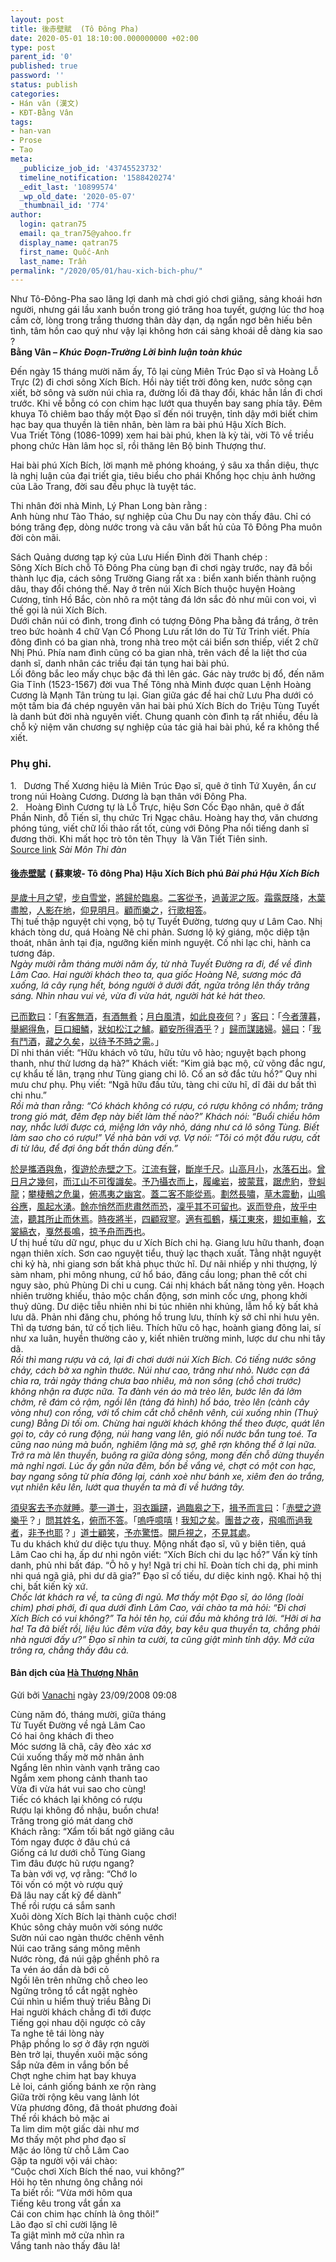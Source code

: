 ```yaml
---
layout: post
title: 後赤壁賦  (Tô Đông Pha)
date: 2020-05-01 18:10:00.000000000 +02:00
type: post
parent_id: '0'
published: true
password: ''
status: publish
categories:
- Hán văn (漢文)
- KĐT-Bằng Vân
tags:
- han-van
- Prose
- Tao
meta:
  _publicize_job_id: '43745523732'
  timeline_notification: '1588420274'
  _edit_last: '10899574'
  _wp_old_date: '2020-05-07'
  _thumbnail_id: '774'
author:
  login: qatran75
  email: qa_tran75@yahoo.fr
  display_name: qatran75
  first_name: Quốc-Anh
  last_name: Trần
permalink: "/2020/05/01/hau-xich-bich-phu/"
---
```


Như Tô-Đông-Pha sao lãng lợi danh mà chơi gió chơi giăng, sảng khoái hơn người, nhưng gái lầu xanh buồn trong gió trăng hoa tuyết, gượng lúc thơ hoạ cầm cờ, lòng trong trắng thương thân dày dạn, dạ ngẩn ngơ bên hiếu bên tình, tâm hồn cao quý như vậy lại không hơn cái sảng khoái dễ dàng kia sao ?  
**<strong>Bằng Vân</strong>&nbsp;–&nbsp;<em>Khúc Đoạn-Trường Lời bình luận toàn khúc</em>**


Đến ngày 15 tháng mười năm ấy, Tô lại cùng Miên Trúc Đạo sĩ và Hoàng Lỗ Trực (2) đi chơi sông Xích Bích. Hồi này tiết trời đông ken, nước sông cạn xiết, bờ sông và sườn núi chìa ra, đường lối đã thay đổi, khác hẳn lần đi chơi trước. Khi về bỗng có con chim hạc lướt qua thuyền bay sang phía tây. Đêm khuya Tô chiêm bao thấy một Đạo sĩ đến nói truyện, tỉnh dậy mới biết chim hạc bay qua thuyền là tiên nhân, bèn làm ra bài phú Hậu Xích Bích.  
Vua Triết Tông (1086-1099) xem hai bài phú, khen là kỳ tài, vời Tô về triều phong chức Hàn lâm học sĩ, rồi thăng lên Bộ binh Thượng thư.


Hai bài phú Xích Bích, lời mạnh mẽ phóng khoáng, ý sâu xa thần diệu, thực là nghị luận của đại triết gia, tiêu biểu cho phái Khổng học chịu ảnh hưởng của Lão Trang, đời sau đều phục là tuyệt tác.


Thi nhân đời nhà Minh, Lý Phan Long bàn rằng :  
Anh hùng như Tào Tháo, sự nghiệp của Chu Du nay còn thấy đâu. Chỉ có bóng trăng đẹp, dòng nước trong và câu văn bất hủ của Tô Đông Pha muôn đời còn mãi.


Sách Quảng dương tạp ký của Lưu Hiến Đình đời Thanh chép :  
Sông Xích Bích chỗ Tô Đông Pha cùng bạn đi chơi ngày trước, nay đã bồi thành lục địa, cách sông Trường Giang rất xa : biển xanh biến thành ruộng dâu, thay đổi chóng thế. Nay ở trên núi Xích Bích thuộc huyện Hoàng Cương, tỉnh Hồ Bắc, còn nhô ra một tảng đá lớn sắc đỏ như mũi con voi, vì thế gọi là núi Xích Bích.  
Dưới chân núi có đình, trong đình có tượng Đông Pha bằng đá trắng, ở trên treo bức hoành 4 chữ Vạn Cổ Phong Lưu rất lớn do Từ Tử Trinh viết. Phía đông đình có ba gian nhà, trong nhà treo một cái biển sơn thiếp, viết 2 chữ Nhị Phú. Phía nam đình cũng có ba gian nhà, trên vách đề la liệt thơ của danh sĩ, danh nhân các triều đại tán tụng hai bài phú.  
Lối đông bắc leo mấy chục bậc đá thì lên gác. Gác này trước bị đổ, đến năm Gia Tĩnh (1523-1567) đời vua Thế Tông nhà Minh được quan Lệnh Hoàng Cương là Mạnh Tân trùng tu lại. Gian giữa gác đề hai chữ Lưu Pha dưới có một tấm bia đá chép nguyên văn hai bài phú Xích Bích do Triệu Tùng Tuyết là danh bút đời nhà nguyên viết. Chung quanh còn đình tạ rất nhiều, đều là chỗ kỷ niệm văn chương sự nghiệp của tác giả hai bài phú, kể ra không thể xiết.


### Phụ ghi.


1.&nbsp;&nbsp; Dương Thế Xương hiệu là Miên Trúc Đạo sĩ, quê ở tỉnh Tứ Xuyên, ẩn cư trong núi Hoàng Cương. Dương là bạn thân với Đông Pha.  
2.&nbsp;&nbsp; Hoàng Đình Cương tự là Lỗ Trực, hiệu Sơn Cốc Đạo nhân, quê ở đất Phần Ninh, đỗ Tiến sĩ, thụ chức Tri Ngạc châu. Hoàng hay thơ, văn chương phóng túng, viết chữ lối thảo rất tốt, cùng với Đông Pha nổi tiếng danh sĩ đương thời. Khi mất học trò tôn tên Thụy&nbsp; là Văn Tiết Tiên sinh.  
[Source link](http://www.saimonthidan.com/?c=article&p=1037) *Sài Môn Thi đàn*


#### **[後](https://hvdic.thivien.net/whv/%E5%BE%8C)[赤](https://hvdic.thivien.net/whv/%E8%B5%A4)[壁](https://hvdic.thivien.net/whv/%E5%A3%81)[賦](https://hvdic.thivien.net/whv/%E8%B3%A6)&nbsp;&nbsp;( 蘇東坡**- Tô đông Pha) **&#13;&#10;Hậu Xích Bích phú  &#13;&#10;<em>Bài phú Hậu Xích Bích</em>**


[是](https://hvdic.thivien.net/whv/%E6%98%AF)[歲](https://hvdic.thivien.net/whv/%E6%AD%B2)[十](https://hvdic.thivien.net/whv/%E5%8D%81)[月](https://hvdic.thivien.net/whv/%E6%9C%88)[之](https://hvdic.thivien.net/whv/%E4%B9%8B)[望](https://hvdic.thivien.net/whv/%E6%9C%9B)，[步](https://hvdic.thivien.net/whv/%E6%AD%A5)[自](https://hvdic.thivien.net/whv/%E8%87%AA)[雪](https://hvdic.thivien.net/whv/%E9%9B%AA)[堂](https://hvdic.thivien.net/whv/%E5%A0%82)，[將](https://hvdic.thivien.net/whv/%E5%B0%87)[歸](https://hvdic.thivien.net/whv/%E6%AD%B8)[於](https://hvdic.thivien.net/whv/%E6%96%BC)[臨](https://hvdic.thivien.net/whv/%E8%87%A8)[皋](https://hvdic.thivien.net/whv/%E7%9A%8B)。[二](https://hvdic.thivien.net/whv/%E4%BA%8C)[客](https://hvdic.thivien.net/whv/%E5%AE%A2)[從](https://hvdic.thivien.net/whv/%E5%BE%9E)[予](https://hvdic.thivien.net/whv/%E4%BA%88)，[過](https://hvdic.thivien.net/whv/%E9%81%8E)[黃](https://hvdic.thivien.net/whv/%E9%BB%83)[泥](https://hvdic.thivien.net/whv/%E6%B3%A5)[之](https://hvdic.thivien.net/whv/%E4%B9%8B)[阪](https://hvdic.thivien.net/whv/%E9%98%AA)。[霜](https://hvdic.thivien.net/whv/%E9%9C%9C)[露](https://hvdic.thivien.net/whv/%E9%9C%B2)[既](https://hvdic.thivien.net/whv/%E6%97%A2)[降](https://hvdic.thivien.net/whv/%E9%99%8D)，[木](https://hvdic.thivien.net/whv/%E6%9C%A8)[葉](https://hvdic.thivien.net/whv/%E8%91%89)[盡](https://hvdic.thivien.net/whv/%E7%9B%A1)[脫](https://hvdic.thivien.net/whv/%E8%84%AB)，[人](https://hvdic.thivien.net/whv/%E4%BA%BA)[影](https://hvdic.thivien.net/whv/%E5%BD%B1)[在](https://hvdic.thivien.net/whv/%E5%9C%A8)[地](https://hvdic.thivien.net/whv/%E5%9C%B0)，[仰](https://hvdic.thivien.net/whv/%E4%BB%B0)[見](https://hvdic.thivien.net/whv/%E8%A6%8B)[明](https://hvdic.thivien.net/whv/%E6%98%8E)[月](https://hvdic.thivien.net/whv/%E6%9C%88)。[顧](https://hvdic.thivien.net/whv/%E9%A1%A7)[而](https://hvdic.thivien.net/whv/%E8%80%8C)[樂](https://hvdic.thivien.net/whv/%E6%A8%82)[之](https://hvdic.thivien.net/whv/%E4%B9%8B)，[行](https://hvdic.thivien.net/whv/%E8%A1%8C)[歌](https://hvdic.thivien.net/whv/%E6%AD%8C)[相](https://hvdic.thivien.net/whv/%E7%9B%B8)[答](https://hvdic.thivien.net/whv/%E7%AD%94)。  
Thị tuế thập nguyệt chi vọng, bộ tự&nbsp;Tuyết Đường, tương quy ư&nbsp;Lâm Cao. Nhị khách tòng dư, quá&nbsp;Hoàng Nê&nbsp;chi phản. Sương lộ ký giáng, mộc diệp tận thoát, nhân ảnh tại địa, ngưỡng kiến minh nguyệt. Cố nhi lạc chi, hành ca tương đáp.  
*Ngày mười rằm tháng mười năm ấy, từ nhà Tuyết Đường ra đi, để về đình Lâm Cao. Hai người khách theo ta, qua giốc Hoàng Nê, sương móc đã xuống, lá cây rụng hết, bóng người ở dưới đất, ngửa trông lên thấy trăng sáng. Nhìn nhau vui vẻ, vừa đi vừa hát, người hát kẻ hát theo.*


[已](https://hvdic.thivien.net/whv/%E5%B7%B2)[而](https://hvdic.thivien.net/whv/%E8%80%8C)[歎](https://hvdic.thivien.net/whv/%E6%AD%8E)[曰](https://hvdic.thivien.net/whv/%E6%9B%B0)：「[有](https://hvdic.thivien.net/whv/%E6%9C%89)[客](https://hvdic.thivien.net/whv/%E5%AE%A2)[無](https://hvdic.thivien.net/whv/%E7%84%A1)[酒](https://hvdic.thivien.net/whv/%E9%85%92)，[有](https://hvdic.thivien.net/whv/%E6%9C%89)[酒](https://hvdic.thivien.net/whv/%E9%85%92)[無](https://hvdic.thivien.net/whv/%E7%84%A1)[肴](https://hvdic.thivien.net/whv/%E8%82%B4)；[月](https://hvdic.thivien.net/whv/%E6%9C%88)[白](https://hvdic.thivien.net/whv/%E7%99%BD)[風](https://hvdic.thivien.net/whv/%E9%A2%A8)[清](https://hvdic.thivien.net/whv/%E6%B8%85)，[如](https://hvdic.thivien.net/whv/%E5%A6%82)[此](https://hvdic.thivien.net/whv/%E6%AD%A4)[良](https://hvdic.thivien.net/whv/%E8%89%AF)[夜](https://hvdic.thivien.net/whv/%E5%A4%9C)[何](https://hvdic.thivien.net/whv/%E4%BD%95)？」[客](https://hvdic.thivien.net/whv/%E5%AE%A2)[曰](https://hvdic.thivien.net/whv/%E6%9B%B0)：「[今](https://hvdic.thivien.net/whv/%E4%BB%8A)[者](https://hvdic.thivien.net/whv/%E8%80%85)[薄](https://hvdic.thivien.net/whv/%E8%96%84)[暮](https://hvdic.thivien.net/whv/%E6%9A%AE)，[舉](https://hvdic.thivien.net/whv/%E8%88%89)[網](https://hvdic.thivien.net/whv/%E7%B6%B2)[得](https://hvdic.thivien.net/whv/%E5%BE%97)[魚](https://hvdic.thivien.net/whv/%E9%AD%9A)，[巨](https://hvdic.thivien.net/whv/%E5%B7%A8)[口](https://hvdic.thivien.net/whv/%E5%8F%A3)[細](https://hvdic.thivien.net/whv/%E7%B4%B0)[鱗](https://hvdic.thivien.net/whv/%E9%B1%97)，[狀](https://hvdic.thivien.net/whv/%E7%8B%80)[如](https://hvdic.thivien.net/whv/%E5%A6%82)[松](https://hvdic.thivien.net/whv/%E6%9D%BE)[江](https://hvdic.thivien.net/whv/%E6%B1%9F)[之](https://hvdic.thivien.net/whv/%E4%B9%8B)[鱸](https://hvdic.thivien.net/whv/%E9%B1%B8)。[顧](https://hvdic.thivien.net/whv/%E9%A1%A7)[安](https://hvdic.thivien.net/whv/%E5%AE%89)[所](https://hvdic.thivien.net/whv/%E6%89%80)[得](https://hvdic.thivien.net/whv/%E5%BE%97)[酒](https://hvdic.thivien.net/whv/%E9%85%92)[乎](https://hvdic.thivien.net/whv/%E4%B9%8E)？」[歸](https://hvdic.thivien.net/whv/%E6%AD%B8)[而](https://hvdic.thivien.net/whv/%E8%80%8C)[謀](https://hvdic.thivien.net/whv/%E8%AC%80)[諸](https://hvdic.thivien.net/whv/%E8%AB%B8)[婦](https://hvdic.thivien.net/whv/%E5%A9%A6)。[婦](https://hvdic.thivien.net/whv/%E5%A9%A6)[曰](https://hvdic.thivien.net/whv/%E6%9B%B0)：「[我](https://hvdic.thivien.net/whv/%E6%88%91)[有](https://hvdic.thivien.net/whv/%E6%9C%89)[鬥](https://hvdic.thivien.net/whv/%E9%AC%A5)[酒](https://hvdic.thivien.net/whv/%E9%85%92)，[藏](https://hvdic.thivien.net/whv/%E8%97%8F)[之](https://hvdic.thivien.net/whv/%E4%B9%8B)[久](https://hvdic.thivien.net/whv/%E4%B9%85)[矣](https://hvdic.thivien.net/whv/%E7%9F%A3)，[以](https://hvdic.thivien.net/whv/%E4%BB%A5)[待](https://hvdic.thivien.net/whv/%E5%BE%85)[予](https://hvdic.thivien.net/whv/%E4%BA%88)[不](https://hvdic.thivien.net/whv/%E4%B8%8D)[時](https://hvdic.thivien.net/whv/%E6%99%82)[之](https://hvdic.thivien.net/whv/%E4%B9%8B)[需](https://hvdic.thivien.net/whv/%E9%9C%80)。」  
Dĩ nhi thán viết: “Hữu khách vô tửu, hữu tửu vô hào; nguyệt bạch phong thanh, như thử lương dạ hà?” Khách viết: “Kim giả bạc mộ, cử võng đắc ngư, cự khẩu tế lân, trạng như&nbsp;Tùng giang chi lô. Cố an sở đắc tửu hồ?” Quy nhi mưu chư phụ. Phụ viết: “Ngã hữu đấu tửu, tàng chi cửu hĩ, dĩ đãi dư bất thì chi nhu.”  
*Rồi mà than rằng: “Có khách không có rượu, có rượu không có nhắm; trăng trong gió mát, đêm đẹp này biết làm thế nào?” Khách nói: “Buổi chiều hôm nay, nhắc lưới được cá, miệng lớn vây nhỏ, dáng như cá lô sông Tùng. Biết làm sao cho có rượu!” Về nhà bàn với vợ. Vợ nói: “Tôi có một đấu rượu, cất đi từ lâu, để đợi ông bất thần dùng đến.”*


[於](https://hvdic.thivien.net/whv/%E6%96%BC)[是](https://hvdic.thivien.net/whv/%E6%98%AF)[攜](https://hvdic.thivien.net/whv/%E6%94%9C)[酒](https://hvdic.thivien.net/whv/%E9%85%92)[與](https://hvdic.thivien.net/whv/%E8%88%87)[魚](https://hvdic.thivien.net/whv/%E9%AD%9A)，[復](https://hvdic.thivien.net/whv/%E5%BE%A9)[遊](https://hvdic.thivien.net/whv/%E9%81%8A)[於](https://hvdic.thivien.net/whv/%E6%96%BC)[赤](https://hvdic.thivien.net/whv/%E8%B5%A4)[壁](https://hvdic.thivien.net/whv/%E5%A3%81)[之](https://hvdic.thivien.net/whv/%E4%B9%8B)[下](https://hvdic.thivien.net/whv/%E4%B8%8B)。[江](https://hvdic.thivien.net/whv/%E6%B1%9F)[流](https://hvdic.thivien.net/whv/%E6%B5%81)[有](https://hvdic.thivien.net/whv/%E6%9C%89)[聲](https://hvdic.thivien.net/whv/%E8%81%B2)，[斷](https://hvdic.thivien.net/whv/%E6%96%B7)[岸](https://hvdic.thivien.net/whv/%E5%B2%B8)[千](https://hvdic.thivien.net/whv/%E5%8D%83)[尺](https://hvdic.thivien.net/whv/%E5%B0%BA)。[山](https://hvdic.thivien.net/whv/%E5%B1%B1)[高](https://hvdic.thivien.net/whv/%E9%AB%98)[月](https://hvdic.thivien.net/whv/%E6%9C%88)[小](https://hvdic.thivien.net/whv/%E5%B0%8F)，[水](https://hvdic.thivien.net/whv/%E6%B0%B4)[落](https://hvdic.thivien.net/whv/%E8%90%BD)[石](https://hvdic.thivien.net/whv/%E7%9F%B3)[出](https://hvdic.thivien.net/whv/%E5%87%BA)。[曾](https://hvdic.thivien.net/whv/%E6%9B%BE)[日](https://hvdic.thivien.net/whv/%E6%97%A5)[月](https://hvdic.thivien.net/whv/%E6%9C%88)[之](https://hvdic.thivien.net/whv/%E4%B9%8B)[幾](https://hvdic.thivien.net/whv/%E5%B9%BE)[何](https://hvdic.thivien.net/whv/%E4%BD%95)，[而](https://hvdic.thivien.net/whv/%E8%80%8C)[江](https://hvdic.thivien.net/whv/%E6%B1%9F)[山](https://hvdic.thivien.net/whv/%E5%B1%B1)[不](https://hvdic.thivien.net/whv/%E4%B8%8D)[可](https://hvdic.thivien.net/whv/%E5%8F%AF)[復](https://hvdic.thivien.net/whv/%E5%BE%A9)[識](https://hvdic.thivien.net/whv/%E8%AD%98)[矣](https://hvdic.thivien.net/whv/%E7%9F%A3)。[予](https://hvdic.thivien.net/whv/%E4%BA%88)[乃](https://hvdic.thivien.net/whv/%E4%B9%83)[攝](https://hvdic.thivien.net/whv/%E6%94%9D)[衣](https://hvdic.thivien.net/whv/%E8%A1%A3)[而](https://hvdic.thivien.net/whv/%E8%80%8C)[上](https://hvdic.thivien.net/whv/%E4%B8%8A)，[履](https://hvdic.thivien.net/whv/%E5%B1%A5)[巉](https://hvdic.thivien.net/whv/%E5%B7%89)[岩](https://hvdic.thivien.net/whv/%E5%B2%A9)，[披](https://hvdic.thivien.net/whv/%E6%8A%AB)[蒙](https://hvdic.thivien.net/whv/%E8%92%99)[茸](https://hvdic.thivien.net/whv/%E8%8C%B8)，[踞](https://hvdic.thivien.net/whv/%E8%B8%9E)[虎](https://hvdic.thivien.net/whv/%E8%99%8E)[豹](https://hvdic.thivien.net/whv/%E8%B1%B9)，[登](https://hvdic.thivien.net/whv/%E7%99%BB)[虯](https://hvdic.thivien.net/whv/%E8%99%AF)[龍](https://hvdic.thivien.net/whv/%E9%BE%8D)；[攀](https://hvdic.thivien.net/whv/%E6%94%80)[棲](https://hvdic.thivien.net/whv/%E6%A3%B2)[鶻](https://hvdic.thivien.net/whv/%E9%B6%BB)[之](https://hvdic.thivien.net/whv/%E4%B9%8B)[危](https://hvdic.thivien.net/whv/%E5%8D%B1)[巢](https://hvdic.thivien.net/whv/%E5%B7%A2)，[俯](https://hvdic.thivien.net/whv/%E4%BF%AF)[馮](https://hvdic.thivien.net/whv/%E9%A6%AE)[夷](https://hvdic.thivien.net/whv/%E5%A4%B7)[之](https://hvdic.thivien.net/whv/%E4%B9%8B)[幽](https://hvdic.thivien.net/whv/%E5%B9%BD)[宮](https://hvdic.thivien.net/whv/%E5%AE%AE)。[蓋](https://hvdic.thivien.net/whv/%E8%93%8B)[二](https://hvdic.thivien.net/whv/%E4%BA%8C)[客](https://hvdic.thivien.net/whv/%E5%AE%A2)[不](https://hvdic.thivien.net/whv/%E4%B8%8D)[能](https://hvdic.thivien.net/whv/%E8%83%BD)[從](https://hvdic.thivien.net/whv/%E5%BE%9E)[焉](https://hvdic.thivien.net/whv/%E7%84%89)。[劃](https://hvdic.thivien.net/whv/%E5%8A%83)[然](https://hvdic.thivien.net/whv/%E7%84%B6)[長](https://hvdic.thivien.net/whv/%E9%95%B7)[嘯](https://hvdic.thivien.net/whv/%E5%98%AF)，[草](https://hvdic.thivien.net/whv/%E8%8D%89)[木](https://hvdic.thivien.net/whv/%E6%9C%A8)[震](https://hvdic.thivien.net/whv/%E9%9C%87)[動](https://hvdic.thivien.net/whv/%E5%8B%95)，[山](https://hvdic.thivien.net/whv/%E5%B1%B1)[鳴](https://hvdic.thivien.net/whv/%E9%B3%B4)[谷](https://hvdic.thivien.net/whv/%E8%B0%B7)[應](https://hvdic.thivien.net/whv/%E6%87%89)，[風](https://hvdic.thivien.net/whv/%E9%A2%A8)[起](https://hvdic.thivien.net/whv/%E8%B5%B7)[水](https://hvdic.thivien.net/whv/%E6%B0%B4)[湧](https://hvdic.thivien.net/whv/%E6%B9%A7)。[餘](https://hvdic.thivien.net/whv/%E9%A4%98)[亦](https://hvdic.thivien.net/whv/%E4%BA%A6)[悄](https://hvdic.thivien.net/whv/%E6%82%84)[然](https://hvdic.thivien.net/whv/%E7%84%B6)[而](https://hvdic.thivien.net/whv/%E8%80%8C)[悲](https://hvdic.thivien.net/whv/%E6%82%B2)[肅](https://hvdic.thivien.net/whv/%E8%82%85)[然](https://hvdic.thivien.net/whv/%E7%84%B6)[而](https://hvdic.thivien.net/whv/%E8%80%8C)[恐](https://hvdic.thivien.net/whv/%E6%81%90)，[凜](https://hvdic.thivien.net/whv/%E5%87%9C)[乎](https://hvdic.thivien.net/whv/%E4%B9%8E)[其](https://hvdic.thivien.net/whv/%E5%85%B6)[不](https://hvdic.thivien.net/whv/%E4%B8%8D)[可](https://hvdic.thivien.net/whv/%E5%8F%AF)[留](https://hvdic.thivien.net/whv/%E7%95%99)[也](https://hvdic.thivien.net/whv/%E4%B9%9F)。[返](https://hvdic.thivien.net/whv/%E8%BF%94)[而](https://hvdic.thivien.net/whv/%E8%80%8C)[登](https://hvdic.thivien.net/whv/%E7%99%BB)[舟](https://hvdic.thivien.net/whv/%E8%88%9F)，[放](https://hvdic.thivien.net/whv/%E6%94%BE)[乎](https://hvdic.thivien.net/whv/%E4%B9%8E)[中](https://hvdic.thivien.net/whv/%E4%B8%AD)[流](https://hvdic.thivien.net/whv/%E6%B5%81)，[聽](https://hvdic.thivien.net/whv/%E8%81%BD)[其](https://hvdic.thivien.net/whv/%E5%85%B6)[所](https://hvdic.thivien.net/whv/%E6%89%80)[止](https://hvdic.thivien.net/whv/%E6%AD%A2)[而](https://hvdic.thivien.net/whv/%E8%80%8C)[休](https://hvdic.thivien.net/whv/%E4%BC%91)[焉](https://hvdic.thivien.net/whv/%E7%84%89)。[時](https://hvdic.thivien.net/whv/%E6%99%82)[夜](https://hvdic.thivien.net/whv/%E5%A4%9C)[將](https://hvdic.thivien.net/whv/%E5%B0%87)[半](https://hvdic.thivien.net/whv/%E5%8D%8A)，[四](https://hvdic.thivien.net/whv/%E5%9B%9B)[顧](https://hvdic.thivien.net/whv/%E9%A1%A7)[寂](https://hvdic.thivien.net/whv/%E5%AF%82)[寥](https://hvdic.thivien.net/whv/%E5%AF%A5)。[適](https://hvdic.thivien.net/whv/%E9%81%A9)[有](https://hvdic.thivien.net/whv/%E6%9C%89)[孤](https://hvdic.thivien.net/whv/%E5%AD%A4)[鶴](https://hvdic.thivien.net/whv/%E9%B6%B4)，[橫](https://hvdic.thivien.net/whv/%E6%A9%AB)[江](https://hvdic.thivien.net/whv/%E6%B1%9F)[東](https://hvdic.thivien.net/whv/%E6%9D%B1)[來](https://hvdic.thivien.net/whv/%E4%BE%86)，[翅](https://hvdic.thivien.net/whv/%E7%BF%85)[如](https://hvdic.thivien.net/whv/%E5%A6%82)[車](https://hvdic.thivien.net/whv/%E8%BB%8A)[輪](https://hvdic.thivien.net/whv/%E8%BC%AA)，[玄](https://hvdic.thivien.net/whv/%E7%8E%84)[裳](https://hvdic.thivien.net/whv/%E8%A3%B3)[縞](https://hvdic.thivien.net/whv/%E7%B8%9E)[衣](https://hvdic.thivien.net/whv/%E8%A1%A3)，[戛](https://hvdic.thivien.net/whv/%E6%88%9B)[然](https://hvdic.thivien.net/whv/%E7%84%B6)[長](https://hvdic.thivien.net/whv/%E9%95%B7)[鳴](https://hvdic.thivien.net/whv/%E9%B3%B4)，[掠](https://hvdic.thivien.net/whv/%E6%8E%A0)[予](https://hvdic.thivien.net/whv/%E4%BA%88)[舟](https://hvdic.thivien.net/whv/%E8%88%9F)[而](https://hvdic.thivien.net/whv/%E8%80%8C)[西](https://hvdic.thivien.net/whv/%E8%A5%BF)[也](https://hvdic.thivien.net/whv/%E4%B9%9F)。  
Ư thị huề tửu dữ ngư, phục du ư Xích Bích chi hạ. Giang lưu hữu thanh, đoạn ngạn thiên xích. Sơn cao nguyệt tiểu, thuỷ lạc thạch xuất. Tằng nhật nguyệt chi kỷ hà, nhi giang sơn bất khả phục thức hĩ. Dư nãi nhiếp y nhi thượng, lý sàm nham, phi mông nhung, cứ hổ báo, đăng cầu long; phan thê cốt chi nguy sào, phủ&nbsp;Phùng Di&nbsp;chi u cung. Cái nhị khách bất năng tòng yên. Hoạch nhiên trường khiếu, thảo mộc chấn động, sơn minh cốc ưng, phong khởi thuỷ dũng. Dư diệc tiễu nhiên nhi bi túc nhiên nhi khủng, lẫm hồ kỳ bất khả lưu dã. Phản nhi đăng chu, phóng hồ trung lưu, thính kỳ sở chỉ nhi hưu yên. Thì dạ tương bán, tứ cố tịch liêu. Thích hữu cô hạc, hoành giang đông lai, sí như xa luân, huyền thường cảo y, kiết nhiên trường minh, lược dư chu nhi tây dã.  
*Rồi thì mang rượu và cá, lại đi chơi dưới núi Xích Bích. Có tiếng nước sông chảy, cách bờ xa nghìn thước. Núi như cao, trăng như nhỏ. Nước cạn đá chìa ra, trải ngày tháng chưa bao nhiêu, mà non sông (chỗ chơi trước) không nhận ra được nữa. Ta đành vén áo mà trèo lên, bước lên đá lởm chởm, rẽ đám cỏ rậm, ngồi lên (tảng đá hình) hổ báo, trèo lên (cành cây vòng như) con rồng, với tổ chim cắt chỗ chênh vênh, cúi xuống nhìn (Thuỷ cung) Bằng Di tối om. Chừng hai người khách không thể theo được, quát lên gọi to, cây cỏ rung động, núi hang vang lên, gió nổi nước bắn tung toé. Ta cũng nao núng mà buồn, nghiêm lặng mà sợ, ghê rợn không thể ở lại nữa. Trở ra mà lên thuyền, buông ra giữa dòng sông, mong đến chỗ dừng thuyền mà nghỉ ngơi. Lúc ấy gần nửa đêm, bốn bề vắng vẻ, chợt có một con hạc, bay ngang sông từ phía đông lại, cánh xoè như bánh xe, xiêm đen áo trắng, vụt nhiên kêu lên, lướt qua thuyền ta mà đi về hướng tây.*


[須](https://hvdic.thivien.net/whv/%E9%A0%88)[臾](https://hvdic.thivien.net/whv/%E8%87%BE)[客](https://hvdic.thivien.net/whv/%E5%AE%A2)[去](https://hvdic.thivien.net/whv/%E5%8E%BB)[予](https://hvdic.thivien.net/whv/%E4%BA%88)[亦](https://hvdic.thivien.net/whv/%E4%BA%A6)[就](https://hvdic.thivien.net/whv/%E5%B0%B1)[睡](https://hvdic.thivien.net/whv/%E7%9D%A1)。[夢](https://hvdic.thivien.net/whv/%E5%A4%A2)[一](https://hvdic.thivien.net/whv/%E4%B8%80)[道](https://hvdic.thivien.net/whv/%E9%81%93)[士](https://hvdic.thivien.net/whv/%E5%A3%AB)，[羽](https://hvdic.thivien.net/whv/%E7%BE%BD)[衣](https://hvdic.thivien.net/whv/%E8%A1%A3)[蹁](https://hvdic.thivien.net/whv/%E8%B9%81)[躚](https://hvdic.thivien.net/whv/%E8%BA%9A)，[過](https://hvdic.thivien.net/whv/%E9%81%8E)[臨](https://hvdic.thivien.net/whv/%E8%87%A8)[皋](https://hvdic.thivien.net/whv/%E7%9A%8B)[之](https://hvdic.thivien.net/whv/%E4%B9%8B)[下](https://hvdic.thivien.net/whv/%E4%B8%8B)，[揖](https://hvdic.thivien.net/whv/%E6%8F%96)[予](https://hvdic.thivien.net/whv/%E4%BA%88)[而](https://hvdic.thivien.net/whv/%E8%80%8C)[言](https://hvdic.thivien.net/whv/%E8%A8%80)[曰](https://hvdic.thivien.net/whv/%E6%9B%B0)：「[赤](https://hvdic.thivien.net/whv/%E8%B5%A4)[壁](https://hvdic.thivien.net/whv/%E5%A3%81)[之](https://hvdic.thivien.net/whv/%E4%B9%8B)[遊](https://hvdic.thivien.net/whv/%E9%81%8A)[樂](https://hvdic.thivien.net/whv/%E6%A8%82)[乎](https://hvdic.thivien.net/whv/%E4%B9%8E)？」[問](https://hvdic.thivien.net/whv/%E5%95%8F)[其](https://hvdic.thivien.net/whv/%E5%85%B6)[姓](https://hvdic.thivien.net/whv/%E5%A7%93)[名](https://hvdic.thivien.net/whv/%E5%90%8D)，[俯](https://hvdic.thivien.net/whv/%E4%BF%AF)[而](https://hvdic.thivien.net/whv/%E8%80%8C)[不](https://hvdic.thivien.net/whv/%E4%B8%8D)[答](https://hvdic.thivien.net/whv/%E7%AD%94)。「[嗚](https://hvdic.thivien.net/whv/%E5%97%9A)[呼](https://hvdic.thivien.net/whv/%E5%91%BC)[噫](https://hvdic.thivien.net/whv/%E5%99%AB)[嘻](https://hvdic.thivien.net/whv/%E5%98%BB)！[我](https://hvdic.thivien.net/whv/%E6%88%91)[知](https://hvdic.thivien.net/whv/%E7%9F%A5)[之](https://hvdic.thivien.net/whv/%E4%B9%8B)[矣](https://hvdic.thivien.net/whv/%E7%9F%A3)。[團](https://hvdic.thivien.net/whv/%E5%9C%98)[昔](https://hvdic.thivien.net/whv/%E6%98%94)[之](https://hvdic.thivien.net/whv/%E4%B9%8B)[夜](https://hvdic.thivien.net/whv/%E5%A4%9C)，[飛](https://hvdic.thivien.net/whv/%E9%A3%9B)[鳴](https://hvdic.thivien.net/whv/%E9%B3%B4)[而](https://hvdic.thivien.net/whv/%E8%80%8C)[過](https://hvdic.thivien.net/whv/%E9%81%8E)[我](https://hvdic.thivien.net/whv/%E6%88%91)[者](https://hvdic.thivien.net/whv/%E8%80%85)，[非](https://hvdic.thivien.net/whv/%E9%9D%9E)[予](https://hvdic.thivien.net/whv/%E4%BA%88)[也](https://hvdic.thivien.net/whv/%E4%B9%9F)[耶](https://hvdic.thivien.net/whv/%E8%80%B6)？」[道](https://hvdic.thivien.net/whv/%E9%81%93)[士](https://hvdic.thivien.net/whv/%E5%A3%AB)[顧](https://hvdic.thivien.net/whv/%E9%A1%A7)[笑](https://hvdic.thivien.net/whv/%E7%AC%91)，[予](https://hvdic.thivien.net/whv/%E4%BA%88)[亦](https://hvdic.thivien.net/whv/%E4%BA%A6)[驚](https://hvdic.thivien.net/whv/%E9%A9%9A)[悟](https://hvdic.thivien.net/whv/%E6%82%9F)。[開](https://hvdic.thivien.net/whv/%E9%96%8B)[戶](https://hvdic.thivien.net/whv/%E6%88%B6)[視](https://hvdic.thivien.net/whv/%E8%A6%96)[之](https://hvdic.thivien.net/whv/%E4%B9%8B)，[不](https://hvdic.thivien.net/whv/%E4%B8%8D)[見](https://hvdic.thivien.net/whv/%E8%A6%8B)[其](https://hvdic.thivien.net/whv/%E5%85%B6)[處](https://hvdic.thivien.net/whv/%E8%99%95)。  
Tu du khách khứ dư diệc tựu thuỵ. Mộng nhất đạo sĩ,&nbsp;vũ y&nbsp;biên tiên, quá Lâm Cao chi hạ, ấp dư nhi ngôn viết: “Xích Bích chi du lạc hồ?” Vấn kỳ tính danh, phủ nhi bất đáp. “Ô hô y hy! Ngã tri chi hĩ. Đoàn tích chi dạ, phi minh nhi quá ngã giả, phi dư dã gia?” Đạo sĩ cố tiếu, dư diệc kinh ngộ. Khai hộ thị chi, bất kiến kỳ xứ.  
*Chốc lát khách ra về, ta cũng đi ngủ. Mơ thấy một Đạo sĩ, áo lông (loài chim) phơi phới, đi qua dưới đình Lâm Cao, vái chào ta mà hỏi: “Đi chơi Xích Bích có vui không?” Ta hỏi tên họ, cúi đầu mà không trả lời. “Hỡi ơi ha ha! Ta đã biết rồi, liệu lúc đêm vừa đây, bay kêu qua thuyền ta, chẳng phải nhà ngươi đấy ư?” Đạo sĩ nhìn ta cười, ta cũng giật mình tỉnh dậy. Mở cửa trông ra, chẳng thấy đâu cả.*


#### Bản dịch của&nbsp;[Hà Thượng Nhân](https://www.thivien.net/H%C3%A0-Th%C6%B0%E1%BB%A3ng-Nh%C3%A2n/author-rgRdPw9OCiW7ORlmKp24Ng)


Gửi bởi&nbsp;[Vanachi](https://www.thivien.net/Vanachi/member-8OezdZDSC-q-9wfu_BOuVw)&nbsp;ngày 23/09/2008 09:08


Cùng năm đó, tháng mười, giữa tháng  
Từ Tuyết Đường về ngả Lâm Cao  
Có hai ông khách đi theo  
Móc sương lã chã, cây đèo xác xơ  
Cúi xuống thấy mờ mờ nhân ảnh  
Ngẩng lên nhìn vành vạnh trăng cao  
Ngắm xem phong cảnh thanh tao  
Vừa đi vừa hát vui sao cho cùng!  
Tiếc có khách lại không có rượu  
Rượu lại không đồ nhậu, buồn chưa!  
Trăng trong gió mát dang chờ  
Khách rằng: “Xẩm tối bất ngờ giăng câu  
Tóm ngay được ở đâu chú cá  
Giống cá lư dưới chỗ Tùng Giang  
Tìm đâu được hũ rượu ngang?  
Ta bàn với vợ, vợ rằng: “Chớ lo  
Tôi vốn có một vò rượu quý  
Ðã lâu nay cất kỹ để dành”  
Thế rồi rượu cá sắm sanh  
Xuôi dòng Xích Bích lại thành cuộc chơi!  
Khúc sông chảy muôn vời sóng nước  
Sườn núi cao ngàn thước chênh vênh  
Núi cao trăng sáng mông mênh  
Nước ròng, đá núi gập ghềnh phô ra  
Ta vén áo dần dà bới cỏ  
Ngồi lên trên những chỗ cheo leo  
Ngửng trông tổ cắt ngặt nghèo  
Cúi nhìn u hiểm thuỷ triều Bằng Di  
Hai người khách chẳng đi tới được  
Tiếng gọi nhau dội ngược cỏ cây  
Ta nghe tê tái lòng này  
Phập phồng lo sợ ở đây rợn người  
Bèn trở lại, thuyền xuôi mặc sóng  
Sắp nửa đêm in vắng bốn bề  
Chợt nghe chim hạt bay khuya  
Lẻ loi, cánh giống bánh xe rộn ràng  
Giữa trời rộng kêu vang lảnh lót  
Vừa phương đông, đã thoát phương đoài  
Thế rồi khách bỏ mặc ai  
Ta lim dim một giấc dài như mơ  
Mơ thấy một phơ phơ đạo sĩ  
Mặc áo lông từ chỗ Lâm Cao  
Gặp ta người vội vái chào:  
“Cuộc chơi Xích Bích thế nao, vui không?”  
Hỏi họ tên nhưng ông chẳng nói  
Ta biết rồi: “Vừa mới hôm qua  
Tiếng kêu trong vắt gần xa  
Cái con chim hạc chính là ông thôi!”  
Lão đạo sĩ chỉ cười lặng lẽ  
Ta giật mình mở cửa nhìn ra  
Vắng tanh nào thấy đâu là!

